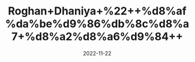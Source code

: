 ---
title: 'Roghan+Dhaniya+%22++%d8%af%da%be%d9%86%db%8c%d8%a7+%d8%a2%d8%a6%d9%84++'
date: '2022-11-22' 
metatag: '' 
inventory: '0' 
draft: false 
# meta description 
shortDescripton: 'Coriander++Oil++has+potentially+antiseptic%2c+antifungal%2c+and+detoxifying+properties%2c+it%27s+an+option+for+soothing+eczema%2c+fungal+infections%2c+and+allergic+reactions+on+your+skin.'
description: 'Oil+%22+%d8%b1%d9%88%d8%ba%d9%86+%22+%d8%aa%db%8c%d9%84'
longdescription: ''
tags: ''
brand: ''
subCategory: ''
unit: '50 ml-Pk'
sellCount: '0'
featured: True
# product Price
price: '80.0'
# Product Short Description
shortDescription: 'Coriander++Oil++has+potentially+antiseptic%2c+antifungal%2c+and+detoxifying+properties%2c+it%27s+an+option+for+soothing+eczema%2c+fungal+infections%2c+and+allergic+reactions+on+your+skin.'
productID: '6164F412-2243-ED11-996A-005056B3A416'
type: 'products'
category: 'Oil+%22+%d8%b1%d9%88%d8%ba%d9%86+%22+%d8%aa%db%8c%d9%84' 
thumnailproduct: 'https://eraconnect.blob.core.windows.net/product-images/aminsaddiquidawakhana/b8800f38-52b1-495c-b68b-0937473f9070.webp' 
images:
  - image: 'https://eraconnect.blob.core.windows.net/product-images/aminsaddiquidawakhana/b8800f38-52b1-495c-b68b-0937473f9070.webp'  
Variants:
---
